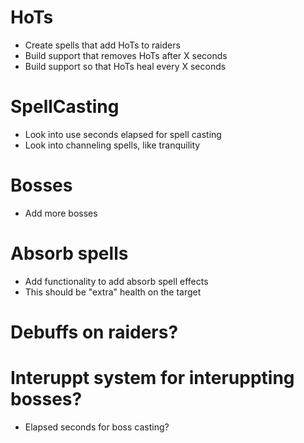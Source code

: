 # HoTs
* Create spells that add HoTs to raiders
* Build support that removes HoTs after X seconds
* Build support so that HoTs heal every X seconds

# SpellCasting
* Look into use seconds elapsed for spell casting
* Look into channeling spells, like tranquility

# Bosses
* Add more bosses

# Absorb spells
* Add functionality to add absorb spell effects
* This should be "extra" health on the target

# Debuffs on raiders?

# Interuppt system for interuppting bosses?
* Elapsed seconds for boss casting?